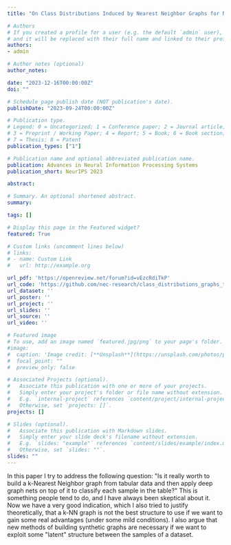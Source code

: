 ```yaml
---
title: "On Class Distributions Induced by Nearest Neighbor Graphs for Node Classification of Tabular Data"

# Authors
# If you created a profile for a user (e.g. the default `admin` user), write the username (folder name) here
# and it will be replaced with their full name and linked to their profile.
authors:
- admin

# Author notes (optional)
author_notes:

date: "2023-12-16T00:00:00Z"
doi: ""

# Schedule page publish date (NOT publication's date).
publishDate: "2023-09-24T00:00:00Z"

# Publication type.
# Legend: 0 = Uncategorized; 1 = Conference paper; 2 = Journal article;
# 3 = Preprint / Working Paper; 4 = Report; 5 = Book; 6 = Book section;
# 7 = Thesis; 8 = Patent
publication_types: ["1"]

# Publication name and optional abbreviated publication name.
publication: Advances in Neural Information Processing Systems
publication_short: NeurIPS 2023

abstract:

# Summary. An optional shortened abstract.
summary:

tags: []

# Display this page in the Featured widget?
featured: True

# Custom links (uncomment lines below)
# links:
# - name: Custom Link
#   url: http://example.org

url_pdf: 'https://openreview.net/forum?id=vEzcRdiTkP'
url_code: 'https://github.com/nec-research/class_distributions_graphs_tabular_data'
url_dataset: ''
url_poster: ''
url_project: ''
url_slides: ''
url_source: ''
url_video: ''

# Featured image
# To use, add an image named `featured.jpg/png` to your page's folder.
#image:
#  caption: 'Image credit: [**Unsplash**](https://unsplash.com/photos/pLCdAaMFLTE)'
#  focal_point: ""
#  preview_only: false

# Associated Projects (optional).
#   Associate this publication with one or more of your projects.
#   Simply enter your project's folder or file name without extension.
#   E.g. `internal-project` references `content/project/internal-project/index.md`.
#   Otherwise, set `projects: []`.
projects: []

# Slides (optional).
#   Associate this publication with Markdown slides.
#   Simply enter your slide deck's filename without extension.
#   E.g. `slides: "example"` references `content/slides/example/index.md`.
#   Otherwise, set `slides: ""`.
slides: ""
---
```

In this paper I try to address the following question: "Is it really worth to build a k-Nearest Neighbor graph from tabular data and then apply deep graph nets on top of it to classify each sample in the table?" This is something people tend to do, and I have always been skeptical about it. Now we have a very good indication, which I also tried to justify theoretically, that a k-NN graph is not the best structure to use if we want to gain some real advantages (under some mild conditions). I also argue that new methods of building synthetic graphs are necessary if we want to exploit some "latent" structure between the samples of a dataset.
